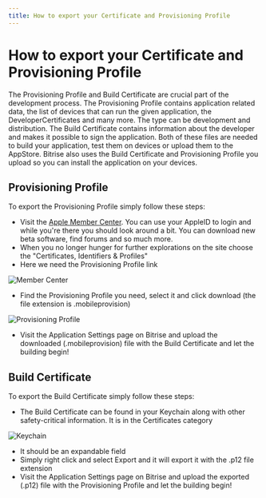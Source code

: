 ```yaml
---
title: How to export your Certificate and Provisioning Profile
---
```


# How to export your Certificate and Provisioning Profile

The Provisioning Profile and Build Certificate are crucial part of the development process. The Provisioning Profile contains application related data, the list of devices that can run the given application, the DeveloperCertificates and many more. The type can be development and distribution. The Build Certificate contains information about the developer and makes it possible to sign the application. Both of these files are needed to build your application, test them on devices or upload them to the AppStore. Bitrise also uses the Build Certificate and Provisioning Profile you upload so you can install the application on your devices.

## Provisioning Profile

To export the Provisioning Profile simply follow these steps:

* Visit the [Apple Member Center](https://developer.apple.com/membercenter/). You can use your AppleID to login and while you're there you should look around a bit. You can download new beta software, find forums and so much more.
* When you no longer hunger for further explorations on the site choose the "Certificates, Identifiers & Profiles"
* Here we need the Provisioning Profile link

![Member Center](images/provprofile-cert-export/MemberCenter.png "Member Center")

* Find the Provisioning Profile you need, select it and click download (the file extension is .mobileprovision)

![Provisioning Profile](images/provprofile-cert-export/ProvProf.png "Provisioning Profile")

* Visit the Application Settings page on Bitrise and upload the downloaded (.mobileprovision) file  with the Build Certificate and let the building begin!


## Build Certificate

To export the Build Certificate simply follow these steps:

* The Build Certificate can be found in your Keychain along with other safety-critical information. It is in the Certificates category

![Keychain](images/provprofile-cert-export/Keychain.png "Keychain")

* It should be an expandable field
* Simply right click and select Export and it will export it with the .p12 file extension
* Visit the Application Settings page on Bitrise and upload the exported (.p12) file with the Provisioning Profile and let the building begin!
